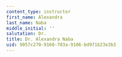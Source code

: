 ```yaml
---
content_type: instructor
first_name: Alexandra
last_name: Naba
middle_initial: ''
salutation: Dr.
title: Dr. Alexandra Naba
uid: 9057c270-9160-703a-9106-bd971b23e3b3
---
```

